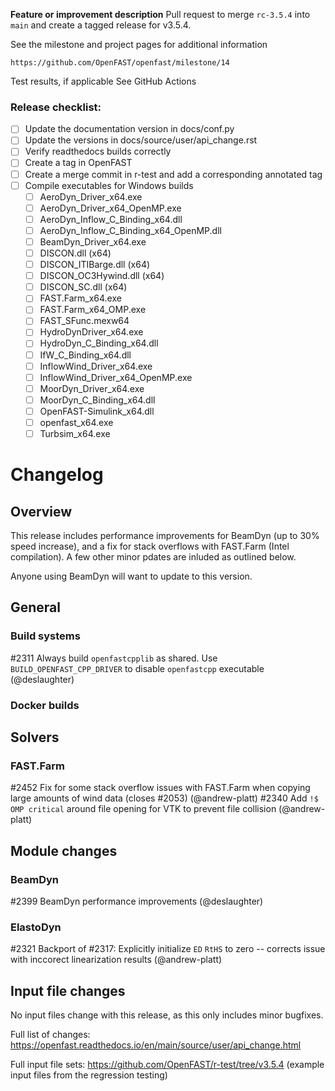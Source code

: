 **Feature or improvement description**
Pull request to merge `rc-3.5.4` into `main` and create a tagged release for v3.5.4.

See the milestone and project pages for additional information

    https://github.com/OpenFAST/openfast/milestone/14

Test results, if applicable
See GitHub Actions

### Release checklist:
- [ ] Update the documentation version in docs/conf.py
- [ ] Update the versions in docs/source/user/api_change.rst
- [ ] Verify readthedocs builds correctly
- [ ] Create a tag in OpenFAST
- [ ] Create a merge commit in r-test and add a corresponding annotated tag
- [ ] Compile executables for Windows builds
    - [ ] AeroDyn_Driver_x64.exe
    - [ ] AeroDyn_Driver_x64_OpenMP.exe
    - [ ] AeroDyn_Inflow_C_Binding_x64.dll
    - [ ] AeroDyn_Inflow_C_Binding_x64_OpenMP.dll
    - [ ] BeamDyn_Driver_x64.exe
    - [ ] DISCON.dll (x64)
    - [ ] DISCON_ITIBarge.dll (x64)
    - [ ] DISCON_OC3Hywind.dll (x64)
    - [ ] DISCON_SC.dll (x64)
    - [ ] FAST.Farm_x64.exe
    - [ ] FAST.Farm_x64_OMP.exe
    - [ ] FAST_SFunc.mexw64
    - [ ] HydroDynDriver_x64.exe
    - [ ] HydroDyn_C_Binding_x64.dll
    - [ ] IfW_C_Binding_x64.dll
    - [ ] InflowWind_Driver_x64.exe
    - [ ] InflowWind_Driver_x64_OpenMP.exe
    - [ ] MoorDyn_Driver_x64.exe
    - [ ] MoorDyn_C_Binding_x64.dll
    - [ ] OpenFAST-Simulink_x64.dll
    - [ ] openfast_x64.exe
    - [ ] Turbsim_x64.exe

# Changelog

## Overview

This release includes performance improvements for BeamDyn (up to 30% speed increase), and a fix for stack overflows with FAST.Farm (Intel compilation).  A few other minor pdates are inluded as outlined below.

Anyone using BeamDyn will want to update to this version.


## General

### Build systems

#2311 Always build `openfastcpplib` as shared. Use `BUILD_OPENFAST_CPP_DRIVER` to disable `openfastcpp` executable (@deslaughter)

### Docker builds




## Solvers


### FAST.Farm

#2452  Fix for some stack overflow issues with FAST.Farm when copying large amounts of wind data (closes #2053) (@andrew-platt)
#2340  Add `!$ OMP critical` around file opening for VTK to prevent file collision (@andrew-platt)

## Module changes


### BeamDyn

#2399 BeamDyn performance improvements (@deslaughter)


### ElastoDyn

#2321 Backport of #2317: Explicitly initialize `ED` `RtHS` to zero -- corrects issue with inccorect linearization results (@andrew-platt)




## Input file changes

No input files change with this release, as this only includes minor bugfixes.

Full list of changes: https://openfast.readthedocs.io/en/main/source/user/api_change.html

Full input file sets: https://github.com/OpenFAST/r-test/tree/v3.5.4 (example input files from the regression testing)

